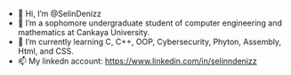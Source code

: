 - 👋 Hi, I’m @SelinDenizz
- 👀 I’m a sophomore undergraduate student of computer engineering and mathematics at Cankaya University.
- 🌱 I’m currently learning C, C++, OOP, Cybersecurity, Phyton, Assembly, Html, and CSS.
- 📫 My linkedn account: https://www.linkedin.com/in/selinndenizz

